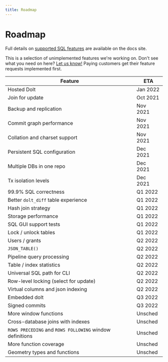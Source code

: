 ```yaml
---
title: Roadmap
---
```


# Roadmap

Full details on [supported SQL
features](reference/sql/sql-support) are
available on the docs site.

This is a selection of unimplemented features we're working on. Don't
see what you need on here? [Let us
know!](https://github.com/dolthub/dolt/issues) Paying customers get
their feature requests implemented first.

| Feature                                                  | ETA      |
| -------                                                  | ---      |
| Hosted Dolt                                              | Jan 2022 |
| Join for update                                          | Oct 2021 |
| Backup and replication                                   | Nov 2021 |
| Commit graph performance                                 | Nov 2021 |
| Collation and charset support                            | Nov 2021 |
| Persistent SQL configuration                             | Dec 2021 |
| Multiple DBs in one repo                                 | Dec 2021 |
| Tx isolation levels                                      | Dec 2021 |
| 99.9% SQL correctness                                    | Q1 2022  |
| Better `dolt_diff` table experience                      | Q1 2022  |
| Hash join strategy                                       | Q1 2022  |
| Storage performance                                      | Q1 2022  |
| SQL GUI support tests                                    | Q1 2022  |
| Lock / unlock tables                                     | Q1 2022  |
| Users / grants                                           | Q2 2022  |
| `JSON_TABLE()`                                           | Q2 2022  |
| Pipeline query processing                                | Q2 2022  |
| Table / index statistics                                 | Q2 2022  |
| Universal SQL path for CLI                               | Q2 2022  |
| Row-level locking (select for update)                    | Q2 2022  |
| Virtual columns and json indexing                        | Q2 2022  |
| Embedded dolt                                            | Q3 2022  |
| Signed commits                                           | Q3 2022  |
| More window functions                                    | Unsched  |
| Cross-database joins with indexes                        | Unsched  |
| `ROWS PRECEDING` and `ROWS FOLLOWING` window definitions | Unsched  |
| More function coverage                                   | Unsched  |
| Geometry types and functions                             | Unsched  |

